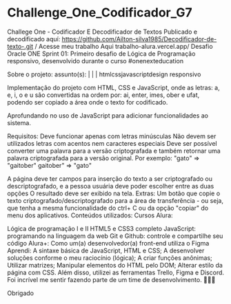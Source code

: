 # Challenge_One_Codificador_G7
 Challege One - Codificador E Decodificador de Textos
Publicado e decodificado aquí:
https://github.com/Ailton-silva1985/Decodificador-de-texto-.git /
Acesse meu trabalho Aqui trabalho-alura.vercel.app/
Desafio Oracle ONE Sprint 01: Primeiro desafio de Lógica de Programação responsivo, desenvolvido durante o curso #onenexteducation

Sobre o projeto:
assunto(s): | | | htmlcssjavascriptdesign responsivo

Implementação do projeto com HTML, CSS e JavaScript, onde as letras: a, e, i, o e u são convertidas na ordem por: ai, enter, imes, ober e ufat, podendo ser copiado a área onde o texto for codificado.

Aprofundando no uso de JavaScript para adicionar funcionalidades ao sistema.

Requisitos:
Deve funcionar apenas com letras minúsculas
Não devem ser utilizados letras com acentos nem caracteres especiais
Deve ser possível converter uma palavra para a versão criptografada e também retornar uma palavra criptografada para a versão original.
Por exemplo: "gato" => "gaitober" gaitober" => "gato"

A página deve ter campos para inserção do texto a ser criptografado ou descriptografado, e a pessoa usuária deve poder escolher entre as duas opções O resultado deve ser exibido na tela. Extras:
Um botão que copie o texto criptografado/descriptografado para a área de transferência - ou seja, que tenha a mesma funcionalidade do ctrl+ C ou da opção "copiar" do menu dos aplicativos.
Conteúdos utilizados:
Cursos Alura:

Lógica de programação I e II
HTML5 e CSS3 completo
JavaScript: programando na linguagem da web
Git e Github: controle e compartilhe seu código
Alura+: Como um(a) desenvolvedor(a) front-end utiliza o Figma
Aprendi:
A sintaxe básica de JavaScript, HTML e CSS;
A desenvolver soluções conforme o meu raciocínio (lógica);
A criar funções anônimas;
Utilizar matrizes;
Manipular elementos do HTML pelo DOM;
Alterar estilo da página com CSS.
Além disso, utilizei as ferramentas Trello, Figma e Discord. Foi incrível me sentir fazendo parte de um time de desenvolvimento. 👩🏻‍💻

Obrigado 

